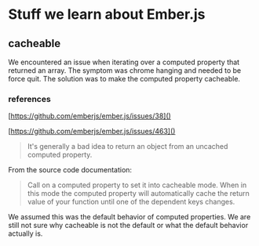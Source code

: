 # Stuff we learn about Ember.js

## cacheable

We encountered an issue when iterating over a computed property that
returned an array. The symptom was chrome hanging and needed to be
force quit. The solution was to make the computed property cacheable.

### references

[https://github.com/emberjs/ember.js/issues/38]()

[https://github.com/emberjs/ember.js/issues/463]()

> It's generally a bad idea to return an object from an uncached computed property.

From the source code documentation:

> Call on a computed property to set it into cacheable mode.  When in this
> mode the computed property will automatically cache the return value of 
> your function until one of the dependent keys changes.

We assumed this was the default behavior of computed properties.
We are still not sure why cacheable is not the default or what the
default behavior actually is.


